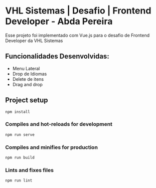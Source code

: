# VHL Sistemas | Desafio | Frontend Developer - Abda Pereira

Esse projeto foi implementado com Vue.js para o desafio de Frontend Developer da VHL Sistemas

## Funcionalidades Desenvolvidas:
- Menu Lateral
- Drop de Idiomas
- Delete de itens
- Drag and drop

## Project setup
```
npm install
```

### Compiles and hot-reloads for development
```
npm run serve
```

### Compiles and minifies for production
```
npm run build
```

### Lints and fixes files
```
npm run lint
```